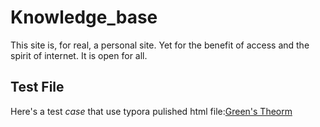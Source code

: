 # Knowledge_base
This site is, for real, a personal site. Yet for the benefit of access and the spirit of internet. It is open for all. 

## Test File
Here's a test *case* that use typora pulished html file:[Green's Theorm](https://simon-mo.github.io/multi.html)

